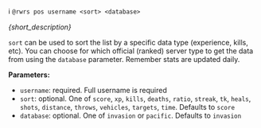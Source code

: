 :information_source:️ `@rwrs pos username <sort> <database>`

_{short_description}_

`sort` can be used to sort the list by a specific data type (experience, kills, etc). You can choose for which official (ranked) server type to get the data from using the `database` parameter. Remember stats are updated daily.

**Parameters:**

- `username`: required. Full username is required
- `sort`: optional. One of `score`, `xp`, `kills`, `deaths`, `ratio`, `streak`, `tk`, `heals`, `shots`, `distance`, `throws`, `vehicles`, `targets`, `time`. Defaults to `score`
- `database`: optional. One of `invasion` or `pacific`. Defaults to `invasion`